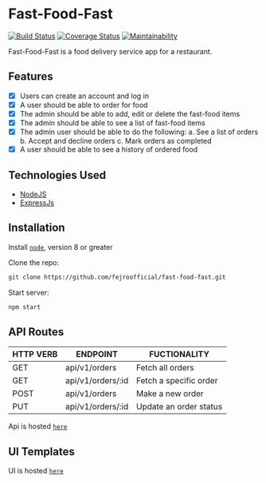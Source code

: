 # Fast-Food-Fast

[![Build Status](https://travis-ci.com/fejiroofficial/stackoverflow-lite.svg?branch=develop)](https://travis-ci.com/fejiroofficial/Fast-Food-Fast)
[![Coverage Status](https://coveralls.io/repos/github/fejiroofficial/Fast-Food-Fast/badge.svg?branch=build-version-one)](https://coveralls.io/github/fejiroofficial/Fast-Food-Fast?branch=build-version-one)
[![Maintainability](https://api.codeclimate.com/v1/badges/e54665da4af69a63abfd/maintainability)](https://codeclimate.com/github/fejiroofficial/Fast-Food-Fast/maintainability)

Fast-Food-Fast​ is a food delivery service app for a restaurant.

## Features

* [x] Users can create an account and log in
* [X] A user should be able to order for food
* [X] The admin should be able to add, edit or delete the fast-food items 
* [X] The admin should be able to see a list of fast-food items
* [X] The admin user should be able to do the following:
        a. See a list of orders
        b. Accept and decline orders
        c. Mark orders as completed
* [X] A user should be able to see a history of ordered food        

## Technologies Used

* [NodeJS](https://nodejs.org/en/)
* [ExpressJs](https://expressjs.com/)


## Installation

Install [`node`](https://nodejs.org/en/download/), version 8 or greater

Clone the repo:
```sh
git clone https://github.com/fejroofficial/fast-food-fast.git
```

Start server:
```sh
npm start
```


## API Routes

|   HTTP VERB   | ENDPOINT                    | FUCTIONALITY                          |
| ------------- | ----------------------------| --------------------------------------|
| GET           | api/v1/orders               | Fetch all orders                      |
| GET           | api/v1/orders/:id           | Fetch a specific order                |
| POST          | api/v1/orders               | Make a new order                      |
| PUT           | api/v1/orders/:id           | Update an order status                |


Api is hosted [`here`](https://food-fast-app.herokuapp.com/)


## UI Templates

UI is hosted [`here`](https://fejiroofficial.github.io/fast-food-fast)
